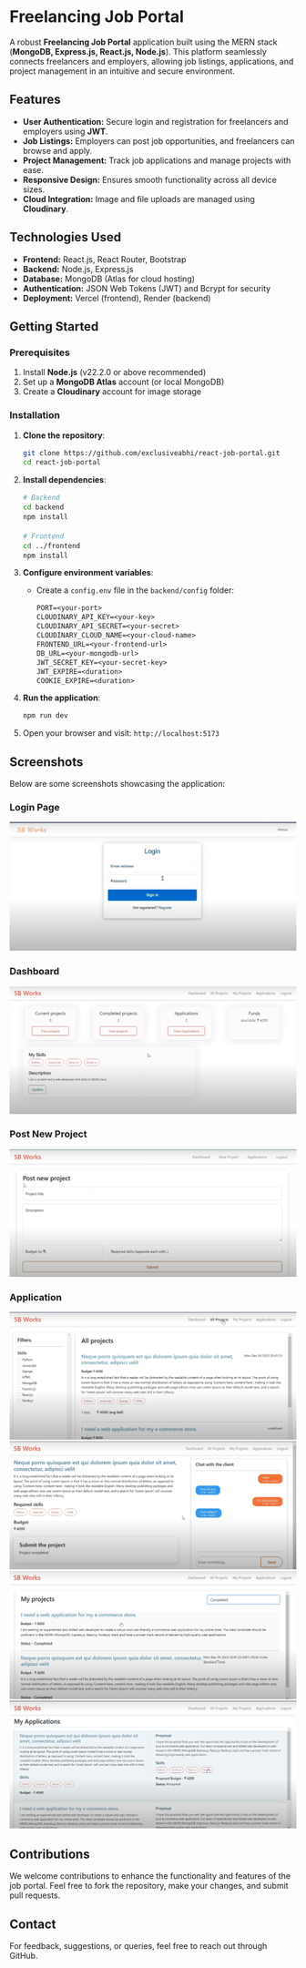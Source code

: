 # Freelancing Job Portal

A robust **Freelancing Job Portal** application built using the MERN stack (**MongoDB, Express.js, React.js, Node.js**). This platform seamlessly connects freelancers and employers, allowing job listings, applications, and project management in an intuitive and secure environment.

## Features

- **User Authentication:** Secure login and registration for freelancers and employers using **JWT**.
- **Job Listings:** Employers can post job opportunities, and freelancers can browse and apply.
- **Project Management:** Track job applications and manage projects with ease.
- **Responsive Design:** Ensures smooth functionality across all device sizes.
- **Cloud Integration:** Image and file uploads are managed using **Cloudinary**.

## Technologies Used

- **Frontend:** React.js, React Router, Bootstrap
- **Backend:** Node.js, Express.js
- **Database:** MongoDB (Atlas for cloud hosting)
- **Authentication:** JSON Web Tokens (JWT) and Bcrypt for security
- **Deployment:** Vercel (frontend), Render (backend)

## Getting Started

### Prerequisites

1. Install **Node.js** (v22.2.0 or above recommended)
2. Set up a **MongoDB Atlas** account (or local MongoDB)
3. Create a **Cloudinary** account for image storage

### Installation

1. **Clone the repository**:
   ```bash
   git clone https://github.com/exclusiveabhi/react-job-portal.git
   cd react-job-portal
   ```

2. **Install dependencies**:
   ```bash
   # Backend
   cd backend
   npm install

   # Frontend
   cd ../frontend
   npm install
   ```

3. **Configure environment variables**:
   - Create a `config.env` file in the `backend/config` folder:
     ```
     PORT=<your-port>
     CLOUDINARY_API_KEY=<your-key>
     CLOUDINARY_API_SECRET=<your-secret>
     CLOUDINARY_CLOUD_NAME=<your-cloud-name>
     FRONTEND_URL=<your-frontend-url>
     DB_URL=<your-mongodb-url>
     JWT_SECRET_KEY=<your-secret-key>
     JWT_EXPIRE=<duration>
     COOKIE_EXPIRE=<duration>
     ```

4. **Run the application**:
   ```bash
   npm run dev
   ```

5. Open your browser and visit: `http://localhost:5173`

## Screenshots

Below are some screenshots showcasing the application:

### Login Page
![Login Page](./Screenshots/image18.png)

### Dashboard
![Dashboard](./Screenshots/image19.png)

### Post New Project
![Employer Dashboard](./Screenshots/image20.png)

### Application
![Freelancer Profile](./Screenshots/image22.png)
![Freelancer Profile](./Screenshots/image23.png)
![Freelancer Profile](./Screenshots/image24.png)
![Freelancer Profile](./Screenshots/image25.png)

## Contributions

We welcome contributions to enhance the functionality and features of the job portal. Feel free to fork the repository, make your changes, and submit pull requests.

## Contact

For feedback, suggestions, or queries, feel free to reach out through GitHub.

